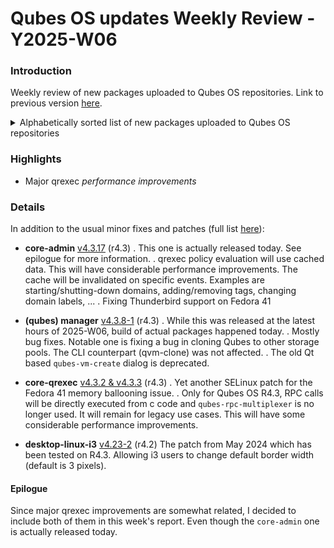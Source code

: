 # Qubes OS updates Weekly Review - Y2025-W06

### Introduction

Weekly review of new packages uploaded to Qubes OS repositories. Link to previous version [here](https://forum.qubes-os.org/t/qubes-os-updates-weekly-review-y2025-w05/32006).

<details>
<summary>Alphabetically sorted list of new packages uploaded to Qubes OS repositories</summary>

```bash
i3_4.23-2+deb12u1_amd64.deb
i3-4.23-2.fc37.x86_64.rpm
i3-4.23-2.fc40.x86_64.rpm
i3-4.23-2.fc41.x86_64.rpm
i3_4.23-2+jammy1_amd64.deb
i3_4.23-2+noble1_amd64.deb
i3-devel-4.23-2.fc37.x86_64.rpm
i3-devel-4.23-2.fc40.x86_64.rpm
i3-devel-4.23-2.fc41.x86_64.rpm
i3-devel-doc-4.23-2.fc37.noarch.rpm
i3-devel-doc-4.23-2.fc40.noarch.rpm
i3-devel-doc-4.23-2.fc41.noarch.rpm
i3-doc-4.23-2.fc37.noarch.rpm
i3-doc-4.23-2.fc40.noarch.rpm
i3-doc-4.23-2.fc41.noarch.rpm
i3-wm_4.23-2+deb12u1_amd64.deb
i3-wm_4.23-2+jammy1_amd64.deb
i3-wm_4.23-2+noble1_amd64.deb
i3-wm-dbg_4.23-2+deb12u1_amd64.deb
i3-wm-dbg_4.23-2+jammy1_amd64.deb
i3-wm-dbg_4.23-2+noble1_amd64.deb
libqrexec-utils4_4.3.2-1+deb12u1_amd64.deb
libqrexec-utils4_4.3.2-1+deb13u1_amd64.deb
libqrexec-utils4_4.3.2-1+jammy1_amd64.deb
libqrexec-utils4_4.3.2-1+noble1_amd64.deb
libqrexec-utils4-dbgsym_4.3.2-1+deb12u1_amd64.deb
libqrexec-utils4-dbgsym_4.3.2-1+deb13u1_amd64.deb
libqrexec-utils-dev_4.3.2-1+deb12u1_amd64.deb
libqrexec-utils-dev_4.3.2-1+deb13u1_amd64.deb
libqrexec-utils-dev_4.3.2-1+jammy1_amd64.deb
libqrexec-utils-dev_4.3.2-1+noble1_amd64.deb
python3-qrexec_4.3.2-1+deb12u1_amd64.deb
python3-qrexec_4.3.2-1+deb13u1_amd64.deb
python3-qrexec_4.3.2-1+jammy1_amd64.deb
python3-qrexec_4.3.2-1+noble1_amd64.deb
qubes-core-qrexec_4.3.2-1+deb12u1_amd64.deb
qubes-core-qrexec_4.3.2-1+deb13u1_amd64.deb
qubes-core-qrexec-4.3.2-1.fc40.x86_64.rpm
qubes-core-qrexec-4.3.2-1.fc41.x86_64.rpm
qubes-core-qrexec_4.3.2-1+jammy1_amd64.deb
qubes-core-qrexec_4.3.2-1+noble1_amd64.deb
qubes-core-qrexec-dbgsym_4.3.2-1+deb12u1_amd64.deb
qubes-core-qrexec-dbgsym_4.3.2-1+deb13u1_amd64.deb
qubes-core-qrexec-devel-4.3.2-1.fc40.x86_64.rpm
qubes-core-qrexec-devel-4.3.2-1.fc41.x86_64.rpm
qubes-core-qrexec-dom0-4.3.2-1.fc41.x86_64.rpm
qubes-core-qrexec-libs-4.3.2-1.fc40.x86_64.rpm
qubes-core-qrexec-libs-4.3.2-1.fc41.x86_64.rpm
qubes-core-qrexec-vm-4.3.2-1.fc40.x86_64.rpm
qubes-core-qrexec-vm-4.3.2-1.fc41.x86_64.rpm
qubes-core-qrexec-vm-selinux-4.3.2-1.fc40.x86_64.rpm
qubes-core-qrexec-vm-selinux-4.3.2-1.fc41.x86_64.rpm
qubes-vm-qrexec-4.3.2-1-x86_64.pkg.tar.zst
```
</details>

### Highlights
- Major qrexec _performance improvements_

### Details
In addition to the usual minor fixes and patches (full list [here](https://github.com/QubesOS/updates-status/issues?q=is%3Aissue%20created%3A2025-02-03..2025-02-10)):

* **core-admin** [v4.3.17](https://github.com/QubesOS/qubes-core-admin/compare/v4.3.16...v4.3.17) (r4.3)
. This one is actually released today. See epilogue for more information.
. qrexec policy evaluation will use cached data. This will have considerable performance improvements. The cache will be invalidated on specific events. Examples are starting/shutting-down domains, adding/removing tags, changing domain labels, ...
. Fixing Thunderbird support on Fedora 41

* **(qubes) manager** [v4.3.8-1](https://github.com/QubesOS/qubes-manager/compare/v4.3.7-1...v4.3.8-1) (r4.3)
. While this was released at the latest hours of 2025-W06, build of actual packages happened today.
. Mostly bug fixes. Notable one is fixing a bug in cloning Qubes to other storage pools. The CLI counterpart (qvm-clone) was not affected. 
. The old Qt based `qubes-vm-create` dialog is deprecated.

* **core-qrexec** [v4.3.2 & v4.3.3](https://github.com/QubesOS/qubes-core-qrexec/compare/v4.3.1...v4.3.3) (r4.3)
. Yet another SELinux patch for the Fedora 41 memory ballooning issue.
. Only for Qubes OS R4.3, RPC calls will be directly executed from c code and `qubes-rpc-multiplexer` is no longer used. It will remain for legacy use cases. This will have some considerable performance improvements.

* **desktop-linux-i3** [v4.23-2](https://github.com/QubesOS/qubes-desktop-linux-i3/compare/v4.23-1...v4.23-2) (r4.2)
The patch from May 2024 which has been tested on R4.3. Allowing i3 users to change default border width (default is 3 pixels).

#### Epilogue
Since major qrexec improvements are somewhat related, I decided to include both of them in this week's report. Even though the `core-admin` one is actually released today.
